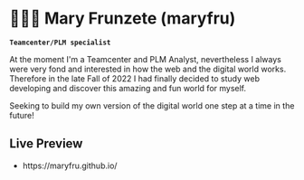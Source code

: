 # 👩🏻‍🔬 Mary Frunzete (maryfru)

**`Teamcenter/PLM specialist`**

At the moment I'm a Teamcenter and PLM Analyst, nevertheless I always were very fond and interested in how the web and the digital world works. Therefore in the late Fall of 2022 I had finally decided to study web developing and discover this amazing and fun world for myself.

Seeking to build my own version of the digital world one step at a time in the future!

## Live Preview

<ul>
<li>https://maryfru.github.io/</li>
</ul>
